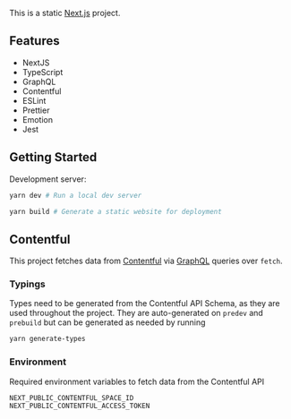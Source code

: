 This is a static [Next.js](https://nextjs.org/) project.

## Features

- NextJS
- TypeScript
- GraphQL
- Contentful
- ESLint
- Prettier
- Emotion
- Jest

## Getting Started

Development server:

```bash
yarn dev # Run a local dev server
```

```bash
yarn build # Generate a static website for deployment
```

## Contentful

This project fetches data from [Contentful](https://www.contentful.com/) via [GraphQL](https://graphql.org/) queries over `fetch`.

### Typings

Types need to be generated from the Contentful API Schema, as they are used throughout the project. They are auto-generated on `predev` and `prebuild` but can be generated as needed by running

```bash
yarn generate-types
```

### Environment

Required environment variables to fetch data from the Contentful API

```env
NEXT_PUBLIC_CONTENTFUL_SPACE_ID
NEXT_PUBLIC_CONTENTFUL_ACCESS_TOKEN
```
